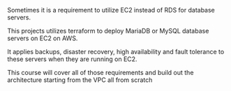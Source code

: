 Sometimes it is a requirement to utilize EC2 instead of RDS for database servers. 

This projects utilizes terraform to deploy MariaDB or MySQL database servers on EC2 on AWS.

It applies backups, disaster recovery, high availability and fault tolerance to these servers when they are running on EC2. 

This course will cover all of those requirements and build out the architecture starting from the VPC all from scratch